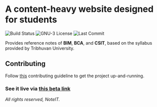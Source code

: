# A content-heavy website designed for students
![Build Status](https://img.shields.io/github/workflow/status/rahuldahal/noteit/Run%20tests%20and%20then%20deploy)
![GNU-3 License](https://img.shields.io/github/license/rahuldahal/noteit)
![Last Commit](https://img.shields.io/github/last-commit/rahuldahal/noteit)

 Provides reference notes of **BIM**, **BCA**, and **CSIT**, based on the syllabus provided by Tribhuvan University.
 
 ## Contributing
 
 Follow [this](https://github.com/rahuldahal/NoteIT/blob/master/CONTRIBUTING.md) contributing guideline to get the project up-and-running.
 
 ### See it live via [this beta link](https://mynoteit.herokuapp.com)

 *All rights reserved, NoteIT.*
